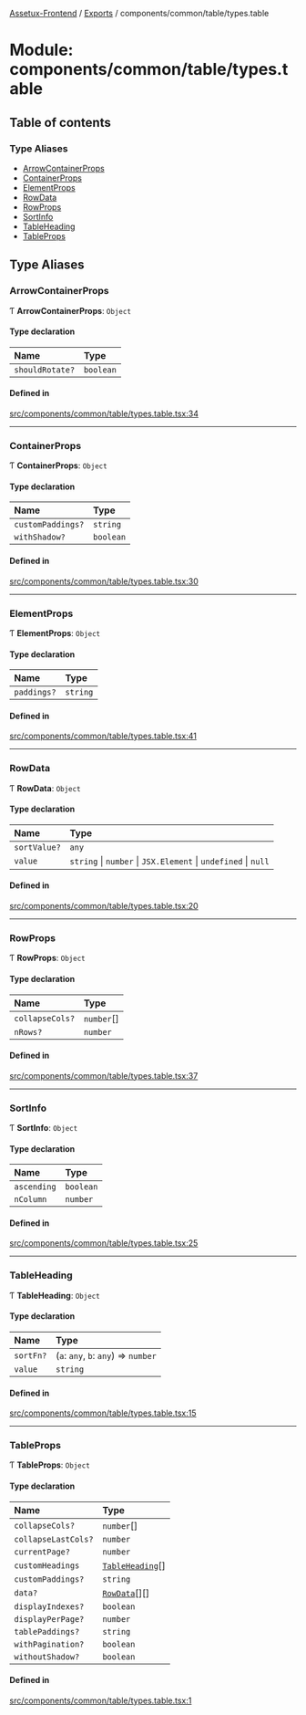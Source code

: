 [Assetux-Frontend](../README.md) / [Exports](../modules.md) / components/common/table/types.table

# Module: components/common/table/types.table

## Table of contents

### Type Aliases

- [ArrowContainerProps](components_common_table_types_table.md#arrowcontainerprops)
- [ContainerProps](components_common_table_types_table.md#containerprops)
- [ElementProps](components_common_table_types_table.md#elementprops)
- [RowData](components_common_table_types_table.md#rowdata)
- [RowProps](components_common_table_types_table.md#rowprops)
- [SortInfo](components_common_table_types_table.md#sortinfo)
- [TableHeading](components_common_table_types_table.md#tableheading)
- [TableProps](components_common_table_types_table.md#tableprops)

## Type Aliases

### ArrowContainerProps

Ƭ **ArrowContainerProps**: `Object`

#### Type declaration

| Name | Type |
| :------ | :------ |
| `shouldRotate?` | `boolean` |

#### Defined in

[src/components/common/table/types.table.tsx:34](https://github.com/ASSETUX/frontend/blob/9a68660/src/components/common/table/types.table.tsx#L34)

___

### ContainerProps

Ƭ **ContainerProps**: `Object`

#### Type declaration

| Name | Type |
| :------ | :------ |
| `customPaddings?` | `string` |
| `withShadow?` | `boolean` |

#### Defined in

[src/components/common/table/types.table.tsx:30](https://github.com/ASSETUX/frontend/blob/9a68660/src/components/common/table/types.table.tsx#L30)

___

### ElementProps

Ƭ **ElementProps**: `Object`

#### Type declaration

| Name | Type |
| :------ | :------ |
| `paddings?` | `string` |

#### Defined in

[src/components/common/table/types.table.tsx:41](https://github.com/ASSETUX/frontend/blob/9a68660/src/components/common/table/types.table.tsx#L41)

___

### RowData

Ƭ **RowData**: `Object`

#### Type declaration

| Name | Type |
| :------ | :------ |
| `sortValue?` | `any` |
| `value` | `string` \| `number` \| `JSX.Element` \| `undefined` \| ``null`` |

#### Defined in

[src/components/common/table/types.table.tsx:20](https://github.com/ASSETUX/frontend/blob/9a68660/src/components/common/table/types.table.tsx#L20)

___

### RowProps

Ƭ **RowProps**: `Object`

#### Type declaration

| Name | Type |
| :------ | :------ |
| `collapseCols?` | `number`[] |
| `nRows?` | `number` |

#### Defined in

[src/components/common/table/types.table.tsx:37](https://github.com/ASSETUX/frontend/blob/9a68660/src/components/common/table/types.table.tsx#L37)

___

### SortInfo

Ƭ **SortInfo**: `Object`

#### Type declaration

| Name | Type |
| :------ | :------ |
| `ascending` | `boolean` |
| `nColumn` | `number` |

#### Defined in

[src/components/common/table/types.table.tsx:25](https://github.com/ASSETUX/frontend/blob/9a68660/src/components/common/table/types.table.tsx#L25)

___

### TableHeading

Ƭ **TableHeading**: `Object`

#### Type declaration

| Name | Type |
| :------ | :------ |
| `sortFn?` | (`a`: `any`, `b`: `any`) => `number` |
| `value` | `string` |

#### Defined in

[src/components/common/table/types.table.tsx:15](https://github.com/ASSETUX/frontend/blob/9a68660/src/components/common/table/types.table.tsx#L15)

___

### TableProps

Ƭ **TableProps**: `Object`

#### Type declaration

| Name | Type |
| :------ | :------ |
| `collapseCols?` | `number`[] |
| `collapseLastCols?` | `number` |
| `currentPage?` | `number` |
| `customHeadings` | [`TableHeading`](components_common_table_types_table.md#tableheading)[] |
| `customPaddings?` | `string` |
| `data?` | [`RowData`](components_common_table_types_table.md#rowdata)[][] |
| `displayIndexes?` | `boolean` |
| `displayPerPage?` | `number` |
| `tablePaddings?` | `string` |
| `withPagination?` | `boolean` |
| `withoutShadow?` | `boolean` |

#### Defined in

[src/components/common/table/types.table.tsx:1](https://github.com/ASSETUX/frontend/blob/9a68660/src/components/common/table/types.table.tsx#L1)
